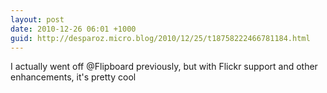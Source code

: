 ```yaml
---
layout: post
date: 2010-12-26 06:01 +1000
guid: http://desparoz.micro.blog/2010/12/25/t18758222466781184.html
---
```

I actually went off @Flipboard previously, but with Flickr support and other enhancements, it's pretty cool
